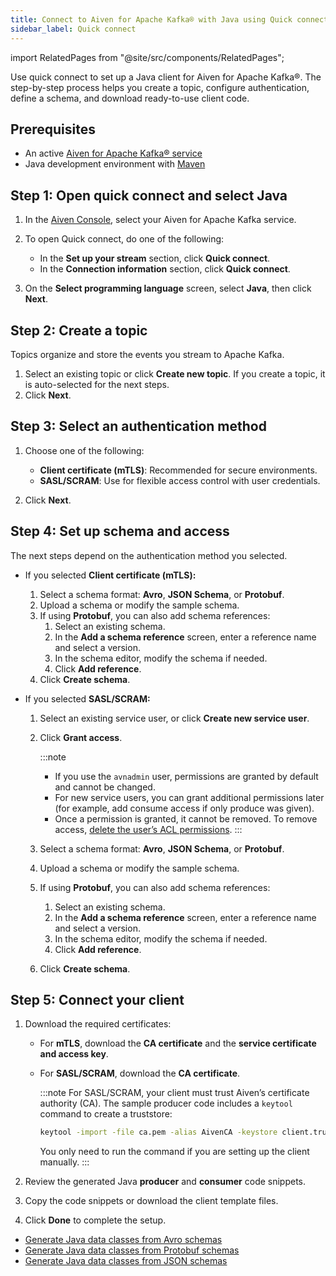 ```yaml
---
title: Connect to Aiven for Apache Kafka® with Java using Quick connect
sidebar_label: Quick connect
---
```


import RelatedPages from "@site/src/components/RelatedPages";

Use quick connect to set up a Java client for Aiven for Apache Kafka®.
The step-by-step process helps you create a topic, configure authentication, define a
schema, and download ready-to-use client code.

## Prerequisites

- An active [Aiven for Apache Kafka® service](/docs/products/kafka/get-started)
- Java development environment with [Maven](https://maven.apache.org/install.html)

## Step 1: Open quick connect and select Java

1. In the [Aiven Console](https://console.aiven.io/), select your Aiven for Apache Kafka
   service.
1. To open Quick connect, do one of the following:

   - In the **Set up your stream** section, click **Quick connect**.
   - In the **Connection information** section, click **Quick connect**.
1. On the **Select programming language** screen, select **Java**, then click **Next**.

## Step 2: Create a topic

Topics organize and store the events you stream to Apache Kafka.

1. Select an existing topic or click **Create new topic**. If you create a topic, it is
   auto-selected for the next steps.
1. Click **Next**.

## Step 3: Select an authentication method

1. Choose one of the following:

   - **Client certificate (mTLS)**: Recommended for secure environments.
   -  **SASL/SCRAM**: Use for flexible access control with user credentials.
1. Click **Next**.

## Step 4: Set up schema and access

The next steps depend on the authentication method you selected.

- If you selected **Client certificate (mTLS):**

  1. Select a schema format: **Avro**, **JSON Schema**, or **Protobuf**.
  1. Upload a schema or modify the sample schema.
  1. If using **Protobuf**, you can also add schema references:
     1. Select an existing schema.
     1. In the **Add a schema reference** screen, enter a reference name and select a
        version.
     1. In the schema editor, modify the schema if needed.
     1. Click **Add reference**.
  1. Click **Create schema**.

- If you selected **SASL/SCRAM:**

  1. Select an existing service user, or click **Create new service user**.
  1. Click **Grant access**.

     :::note
     - If you use the `avnadmin` user, permissions are granted by default and cannot be
       changed.
     - For new service users, you can grant additional permissions later (for example,
       add consume access if only produce was given).
     - Once a permission is granted, it cannot be removed. To remove access, [delete
       the user’s ACL permissions](/docs/products/kafka/howto/manage-acls#delete-acl-entries).
     :::

  1. Select a schema format: **Avro**, **JSON Schema**, or **Protobuf**.
  1. Upload a schema or modify the sample schema.
  1. If using **Protobuf**, you can also add schema references:
     1. Select an existing schema.
     1. In the **Add a schema reference** screen, enter a reference name and select a version.
     1. In the schema editor, modify the schema if needed.
     1. Click **Add reference**.
  1. Click **Create schema**.

## Step 5: Connect your client

1. Download the required certificates:

   - For **mTLS**, download the **CA certificate** and the **service certificate and
     access key**.
   - For **SASL/SCRAM**, download the **CA certificate**.

     :::note
     For SASL/SCRAM, your client must trust Aiven’s certificate authority (CA).
     The sample producer code includes a `keytool` command to create a truststore:

     ```bash
     keytool -import -file ca.pem -alias AivenCA -keystore client.truststore.jks
     ```

     You only need to run the command if you are setting up the client manually.
     :::

1. Review the generated Java **producer** and **consumer** code snippets.
1. Copy the code snippets or download the client template files.
1. Click **Done** to complete the setup.

<RelatedPages/>

- [Generate Java data classes from Avro schemas](/docs/products/kafka/howto/generate-avro-java-classes)
- [Generate Java data classes from Protobuf schemas](/docs/products/kafka/howto/generate-protobuf-java-classes)
- [Generate Java data classes from JSON schemas](/docs/products/kafka/howto/generate-json-java-classes)
